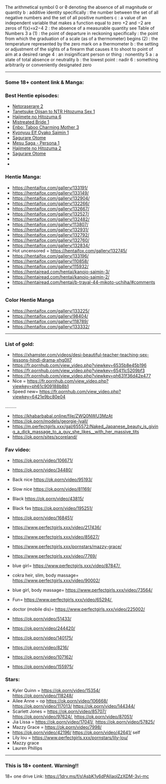 The arithmetical symbol 0 or 0̸ denoting the absence of all magnitude or quantity
b
: additive identity
specifically : the number between the set of all negative numbers and the set of all positive numbers
c
: a value of an independent variable that makes a function equal to zero
+2 and −2 are zeros of f(x)=x2−4
2
: the absence of a measurable quantity
 see Table of Numbers
3
a
(1)
: the point of departure in reckoning
specifically : the point from which the graduation of a scale (as of a thermometer) begins
(2)
: the temperature represented by the zero mark on a thermometer
b
: the setting or adjustment of the sights of a firearm that causes it to shoot to point of aim at a desired range
4
: an insignificant person or thing : nonentity
5
a
: a state of total absence or neutrality
b
: the lowest point : nadir
6
: something arbitrarily or conveniently designated zero


<hr>


### Some 18+ content link & Manga:

### Best Hentie episodes:
* [Netoraserare 2](https://hanime.tv/videos/hentai/netoraserare-2)
*    [Tanetsuke Ojisan to NTR Hitozuma Sex 1](https://hanime.tv/videos/hentai/tanetsuke-ojisan-to-ntr-hitozuma-sex-1)
*   [Hajimete no Hitozuma 6](https://hanime.tv/videos/hentai/hajimete-no-hitozuma-6)
*   [Mistreated Bride 1](https://hanime.tv/videos/hentai/mistreated-bride-1)
*   [Enbo: Taboo Charming Mother 3](https://hanime.tv/videos/hentai/enbo-taboo-charming-mother-3)
*   [Kyonyuu Elf Oyako Saimin 1](https://hanime.tv/videos/hentai/kyonyuu-elf-oyako-saimin-1)
*   [Sagurare Otome](https://hanime.tv/videos/hentai/sagurare-otome)
*   [Mesu Saga - Persona 1](https://hanime.tv/videos/hentai/mesu-saga-persona-1)
*   [Hajimete no Hitozuma 2](https://hanime.tv/videos/hentai/hajimete-no-hitozuma-2)
*   [Sagurare Otome](https://hanime.tv/videos/hentai/sagurare-otome)
*   
*   


### Hentie Manga: 
* https://hentaifox.com/gallery/133191/  
* https://hentaifox.com/gallery/133149/
* https://hentaifox.com/gallery/132904/
* https://hentaifox.com/gallery/132266/
* https://hentaifox.com/gallery/132667/
* https://hentaifox.com/gallery/132527/
* https://hentaifox.com/gallery/132482/
* https://hentaifox.com/gallery/113807/
* https://hentaifox.com/gallery/132931/
* https://hentaifox.com/gallery/132792/
* https://hentaifox.com/gallery/132760/
* https://hentaifox.com/gallery/132834/
* Hot uncensored =  https://hentaifox.com/gallery/132745/
* https://hentaifox.com/gallery/133196/
* https://hentaifox.com/gallery/110858/
* https://hentaifox.com/gallery/115932/
* https://hentairead.com/hentai/kanojo-saimin-3/
* https://hentairead.com/hentai/kanojo-saimin-2/
* https://hentairead.com/hentai/b-trayal-44-mikoto-uchiha/#comments
*  

### Color Hentie Manga
* https://hentaifox.com/gallery/133225/
* https://hentaifox.com/gallery/98404/
* https://hentaifox.com/gallery/118789/
* https://hentaifox.com/gallery/133332/ 

<hr>

### List of gold:  
* https://xhamster.com/videos/desi-beautiful-teacher-teaching-sex-lessons-hindi-drama-xhg0II7
* https://fr.pornhub.com/view_video.php?viewkey=6535b8e45b196
* https://fr.pornhub.com/view_video.php?viewkey=65411c5209bf3
* https://fr.pornhub.com/view_video.php?viewkey=ph631f36d42e477
* Nice = https://fr.pornhub.com/view_video.php?viewkey=ph61c909188b8b1
* Speed new= https://fr.pornhub.com/view_video.php?viewkey=6421e9bc80e04

.........
* https://khabarbabal.online/file/ZWQ0NWU3MzAt
* https://ok.porn/models/georgie-lyall/
* https://m.perfectgirls.xxx/gal/655572/Naked_Japanese_beauty_is_giving_a_dick_massage_to_a_guy_she_likes__with_her_massive_tits
* https://ok.porn/sites/scoreland/


### Fav video:

* https://ok.porn/video/106671/
* https://ok.porn/video/34480/
* Back nice https://ok.porn/video/95193/
* Slow nice https://ok.porn/video/81169/
* Black https://ok.porn/video/43815/
* Black fas https://ok.porn/video/195251/
* https://ok.porn/video/168451/
* https://www.perfectgirls.xxx/video/217436/
* https://www.perfectgirls.xxx/video/85627/
* https://www.perfectgirls.xxx/pornstars/mazzy-grace/ 
* https://www.perfectgirls.xxx/video/7769/ 
* blue girl= https://www.perfectgirls.xxx/video/87847/   
* cokra heir, slim, body massage= https://www.perfectgirls.xxx/video/90002/ 
* blue girl, body massage= https://www.perfectgirls.xxx/video/73564/ 

* Fun= https://www.perfectgirls.xxx/video/65294/ 
* doctor (mobile dis)=  https://www.perfectgirls.xxx/video/225002/ 

* https://ok.porn/video/51433/
* https://ok.porn/video/244420/
* https://ok.porn/video/140175/
* https://ok.porn/video/8216/
* https://ok.porn/video/107162/
* https://ok.porn/video/155975/

### Stars:

* Kyler Quinn = https://ok.porn/video/15354/ https://ok.porn/video/118248/
* Ailee Anne = op https://ok.porn/video/106668/ https://ok.porn/video/117013/ https://ok.porn/video/144344/
* Scarlett Jones = https://ok.porn/video/85707/ https://ok.porn/video/97624/  https://ok.porn/video/87051/
* Jia Lissa = https://ok.porn/video/17041/  https://ok.porn/video/57825/
* Mazzy Grace = https://ok.porn/video/7998/
* https://ok.porn/video/42196/ https://ok.porn/video/42641/ self
* Lily lou = https://www.perfectgirls.xxx/pornstars/lily-lou/
* Mazzy grace
* Lauren Phillips

<hr>

### This is 18+ content. Warning!! 
18+ one drive Link: https://1drv.ms/f/s!AsbK1y6dPAIIaolZzXDM-3vi-mc












